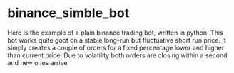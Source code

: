 # binance_simble_bot
Here is the example of a plain binance trading bot, written in python.
This bot works quite goot on a stable long-run but fluctuative short run price. It simply creates a couple of orders for a fixed percentage lower and higher than current price. Due to volatility both orders are closing within a second and new ones arrive 
